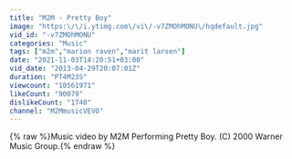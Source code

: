 ```yaml
---
title: "M2M - Pretty Boy"
image: "https:\/\/i.ytimg.com\/vi\/-v7ZMOhMONU\/hqdefault.jpg"
vid_id: "-v7ZMOhMONU"
categories: "Music"
tags: ["m2m","marion raven","marit larsen"]
date: "2021-11-03T14:20:51+03:00"
vid_date: "2013-04-29T20:07:01Z"
duration: "PT4M23S"
viewcount: "10561971"
likeCount: "90079"
dislikeCount: "1740"
channel: "M2MmusicVEVO"
---
```

{% raw %}Music video by M2M Performing Pretty Boy. (C) 2000 Warner Music Group.{% endraw %}
